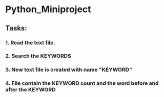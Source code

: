 # Python_Miniproject

## Tasks:
###  1. Read the text file.
###  2. Search the KEYWORDS
###  3. New text file is created with name "KEYWORD"
###  4. File contain the KEYWORD count and the word before and after the KEYWORD
